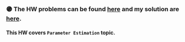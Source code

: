 ### :purple_circle: **The HW problems can be found [here](https://github.com/fnoorzad/Detection-and-Estimation-Theory/blob/d5123f6b1a35f47e27b715dc52f813890e8ba2a6/HW/8/HW%208.pdf) and my solution are [here](https://github.com/fnoorzad/Detection-and-Estimation-Theory/blob/d5123f6b1a35f47e27b715dc52f813890e8ba2a6/HW/8/My%20Solution%208.pdf)**.

#### This HW covers ```Parameter Estimation``` topic. 


